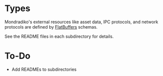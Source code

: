 # Types

Mondradiko's external resources like asset data, IPC protocols,
and network protocols are defined by
[FlatBuffers](https://google.github.io/flatbuffers) schemas.

See the README files in each subdirectory for details.

# To-Do

- Add READMEs to subdirectories
